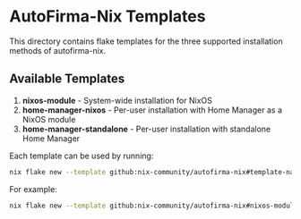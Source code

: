 # AutoFirma-Nix Templates

This directory contains flake templates for the three supported installation methods of autofirma-nix.

## Available Templates

1. **nixos-module** - System-wide installation for NixOS
2. **home-manager-nixos** - Per-user installation with Home Manager as a NixOS module
3. **home-manager-standalone** - Per-user installation with standalone Home Manager

Each template can be used by running:

```bash
nix flake new --template github:nix-community/autofirma-nix#template-name ./destination-directory
```

For example:

```bash
nix flake new --template github:nix-community/autofirma-nix#nixos-module ./my-autofirma-system
```